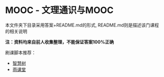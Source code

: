 # MOOC - 文理通识与MOOC

本文件夹下目录采用答案+README.md的形式, README.md则是描述该门课程的相关说明

**注：资料均来自前人收集整理，不能保证答案100%正确**

刷课脚本推荐：
- [智慧树](https://github.com/CXRunfree/Autovisor)
- [雨课堂](https://github.com/Niuwh/yuketang-jiaoben)
